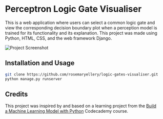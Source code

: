 # Perceptron Logic Gate Visualiser

This is a web application where users can select a common logic gate and view the corresponding decision boundary plot when a perception model is trained for its functionality and its explanation. This project was made using Python, HTML, CSS, and the web framework Django.

![Project Screenshot](https://raw.github.com/rosemaryellery/logic-gates-visualiser/master/logicgatesvisualiser.png)

## Installation and Usage

```bash
git clone https://github.com/rosemaryellery/logic-gates-visualiser.git
python manage.py runserver
```

## Credits
This project was inspired by and based on a learning project from the [Build a Machine Learning Model with Python](https://www.codecademy.com/learn/paths/machine-learning) Codecademy course.
